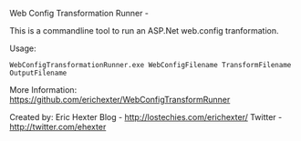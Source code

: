 ﻿Web Config Transformation Runner -

This is a commandline tool to run an ASP.Net web.config tranformation.

Usage:

  	WebConfigTransformationRunner.exe WebConfigFilename TransformFilename OutputFilename

More Information:
		https://github.com/erichexter/WebConfigTransformRunner

Created by:
	Eric Hexter 
		Blog - http://lostechies.com/erichexter/
		Twitter - http://twitter.com/ehexter		
